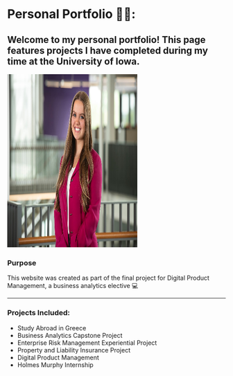 # Personal Portfolio 👩‍🎓:

## Welcome to my personal portfolio! This page features projects I have completed during my time at the University of Iowa. 

<img src="https://raw.githubusercontent.com/baileylamm/Portfolio/main/Headshot.JPG" alt="Professional Headshot" width="300" height="400">  

### Purpose
This website was created as part of the final project for Digital Product Management, a business analytics elective :computer:

---

### Projects Included: 
- Study Abroad in Greece  
- Business Analytics Capstone Project 
- Enterprise Risk Management Experiential Project 
- Property and Liability Insurance Project  
- Digital Product Management  
- Holmes Murphy Internship  

